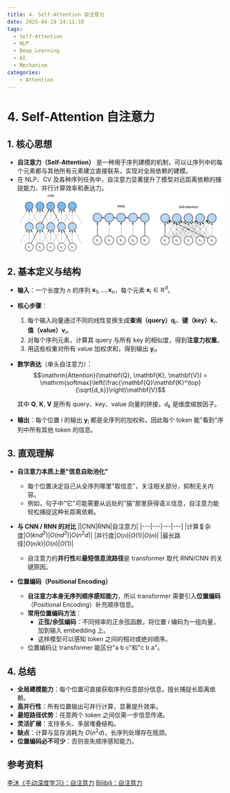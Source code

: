 ```yaml
---
title: 4. Self-Attention 自注意力
date: 2025-04-19 14:11:10
tags:
  - Self-Attention
  - NLP
  - Deep_Learning
  - AI
  - Mechanism
categories:
    - Attention
---
```

# 4. Self-Attention 自注意力


## 1. 核心思想

- **自注意力（Self-Attention）** 是一种用于序列建模的机制，可以让序列中的每个元素都与其他所有元素建立直接联系，实现对全局依赖的建模。
- 在 NLP、CV 及各种序列任务中，自注意力显著提升了模型对远距离依赖的捕捉能力、并行计算效率和表达力。
	 <img src="/images/img/img_self-att.png" width=600 style="display: block; margin: 0 auto;"/>
 

## 2. 基本定义与结构

- **输入**：一个长度为 $n$ 的序列 $\mathbf{x}_1, ..., \mathbf{x}_n$，每个元素 $\mathbf{x}_i \in \mathbb{R}^d$。
- **核心步骤**：
    1. 每个输入向量通过不同的线性变换生成**查询（query）**$\mathbf{q}_i$、**键（key）**$\mathbf{k}_i$、**值（value）**$\mathbf{v}_i$。
    2. 对每个序列元素，计算其 query 与所有 key 的相似度，得到**注意力权重**。
    3. 用这些权重对所有 value 加权求和，得到输出 $\mathbf{y}_i$。

- **数学表达**（单头自注意力）：
    $$\mathrm{Attention}(\mathbf{Q}, \mathbf{K}, \mathbf{V}) = \mathrm{softmax}\left(\frac{\mathbf{Q}\mathbf{K}^\top}{\sqrt{d_k}}\right)\mathbf{V}$$
    
    其中 $\mathbf{Q}$, $\mathbf{K}$, $\mathbf{V}$ 是所有 query、key、value 向量的拼接，$d_k$ 是维度缩放因子。
    
- **输出**：每个位置 $i$ 的输出 $\mathbf{y}_i$ 都是全序列的加权和，因此每个 token 能"看到"序列中所有其他 token 的信息。
    
## 3. 直观理解

- **自注意力本质上是"信息自助池化"**
    - 每个位置决定自己从全序列哪里"取信息"，关注相关部分，抑制无关内容。
	- 例如，句子中"它"可能需要从远处的"猫"那里获得语义信息，自注意力能轻松捕捉这种长距离依赖。
    
- **与 CNN / RNN 的对比**
	||CNN|RNN|自注意力|
	|---|---|---|---|
	|计算复杂度|$O(knd^2)$|$O(nd^2)$|$O(n^2d)$|
	|并行度|$O(n)$|$O(1)$|$O(n)$|
	|最长路径|$O(n/k)$|$O(n)$|$O(1)$|
	
	- 自注意力的**并行性**和**最短信息流路径**是 transformer 取代 RNN/CNN 的关键原因。
    
- **位置编码（Positional Encoding）**
	- **自注意力本身无序列顺序感知能力**，所以 transformer 需要引入**位置编码**（Positional Encoding）补充顺序信息。
	- **常用位置编码方法**：
	    - **正弦/余弦编码**：不同频率的正余弦函数，将位置 $i$ 编码为一组向量，加到输入 embedding 上。
	    - 这样模型可以感知 token 之间的相对或绝对顺序。
	- 位置编码让 transformer 能区分"a b c"和"c b a"。
    

## 4. 总结

- **全局建模能力**：每个位置可直接获取序列任意部分信息，擅长捕捉长距离依赖。
- **高并行性**：所有位置输出可并行计算，显著提升效率。
- **最短路径优势**：任意两个 token 之间仅需一步信息传递。
- **灵活扩展**：支持多头、多层堆叠结构。
- **缺点**：计算与显存消耗为 $O(n^2d)$，长序列处理存在瓶颈。
- **位置编码必不可少**：否则丧失顺序感知能力。


## 参考资料

[李沐《手动深度学习》：自注意力](https://zh.d2l.ai/chapter_attention-mechanisms/self-attention-and-positional-encoding.html)
[Bilibili：自注意力](https://www.bilibili.com/video/BV19o4y1m7mo/)